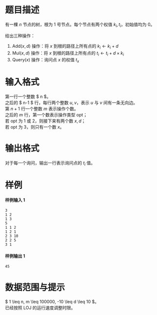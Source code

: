 
# 题目描述

有一棵 $n$ 节点的树，根为 $1$ 号节点。每个节点有两个权值 $k_i, t_i$，初始值均为 $0$。

给出三种操作：
1. $\mathrm{Add}( x , d )$ 操作：将 $x$ 到根的路径上所有点的 $k_i\leftarrow k_i + d$
2. $\mathrm{Mul}( x , d )$ 操作：将 $x$ 到根的路径上所有点的 $t_i\leftarrow t_i + d \times k_i$
3. $\mathrm{Query}( x )$ 操作：询问点 $x$ 的权值 $t_x$ 

# 输入格式

第一行一个整数 $ n $。  
之后的 $ n-1 $ 行，每行两个整数 $u, v$，表示 $u$ 与 $v$ 间有一条无向边。  
第 $n+1$ 行一个整数 $m$ 表示操作个数。   
之后的 $m$ 行，第一个数表示操作类型 $\mathrm{opt}$；  
若 $\mathrm{opt}$ 为 $1$ 或 $2$，则接下来有两个数 $x, d$；  
若 $\mathrm{opt}$ 为 $3$，则只有一个数 $x$。

# 输出格式

对于每一个询问，输出一行表示询问点的 $t_i$ 值。

# 样例

#### 样例输入 1
```plain
3
1 2
1 3
5
1 1 2
1 2 1
2 3 10
2 2 5
3 1

```

#### 样例输出 1
```plain
45
```

# 数据范围与提示

$ 1 \leq n, m \leq 100000, -10 \leq d \leq 10 $。   
已经按照 LOJ 的运行速度调整时限。

